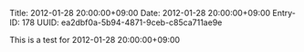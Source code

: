 Title: 2012-01-28 20:00:00+09:00
Date: 2012-01-28 20:00:00+09:00
Entry-ID: 178
UUID: ea2dbf0a-5b94-4871-9ceb-c85ca711ae9e

This is a test for 2012-01-28 20:00:00+09:00
